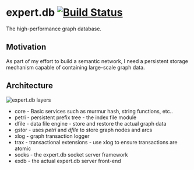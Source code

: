 expert.db [![Build Status](https://travis-ci.org/L3V3L9/expertdb.png?branch=master)](https://travis-ci.org/L3V3L9/expertdb)
=========
The high-performance graph database.

Motivation
----------
As part of my effort to build a semantic network, I need a persistent 
storage mechanism capable of containing large-scale graph data.

Architecture
------------
![expert.db layers](https://raw.github.com/L3V3L9/l3v3l9.github.com/master/expertdb/images/expertdb1.png)

* core - Basic services such as murmur hash, string functions, etc..
* petri - persistent prefix tree - the index file module
* dfile - data file engine - store and restore the actual graph data
* gstor - uses _petri_ and _dfile_ to store graph nodes and arcs
* xlog - graph transaction logger 
* trax - transactional extensions - use xlog to ensure transactions are atomic
* socks - the expert.db socket server framework
* exdb - the actual expert.db server front-end
